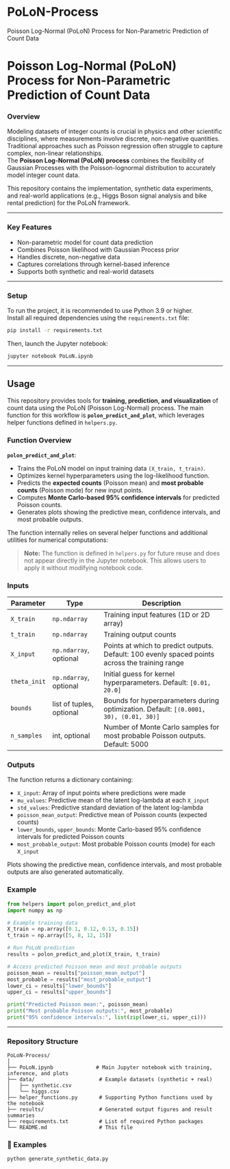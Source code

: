 # PoLoN-Process
Poisson Log-Normal (PoLoN) Process for Non-Parametric Prediction of Count Data
# Poisson Log-Normal (PoLoN) Process for Non-Parametric Prediction of Count Data

### Overview
Modeling datasets of integer counts is crucial in physics and other scientific disciplines, where measurements involve discrete, non-negative quantities.  
Traditional approaches such as Poisson regression often struggle to capture complex, non-linear relationships.  
The **Poisson Log-Normal (PoLoN) process** combines the flexibility of Gaussian Processes with the Poisson-lognormal distribution to accurately model integer count data.

This repository contains the implementation, synthetic data experiments, and real-world applications (e.g., Higgs Boson signal analysis and bike rental prediction) for the PoLoN framework.

---

### Key Features
- Non-parametric model for count data prediction  
- Combines Poisson likelihood with Gaussian Process prior  
- Handles discrete, non-negative data  
- Captures correlations through kernel-based inference  
- Supports both synthetic and real-world datasets  

---

### Setup
To run the project, it is recommended to use Python 3.9 or higher.  
Install all required dependencies using the `requirements.txt` file:

```bash
pip install -r requirements.txt
```
Then, launch the Jupyter notebook:

```bash
jupyter notebook PoLoN.ipynb
```

---


## Usage

This repository provides tools for **training, prediction, and visualization** of count data using the PoLoN (Poisson Log-Normal) process. The main function for this workflow is **`polon_predict_and_plot`**, which leverages helper functions defined in `helpers.py`.

### Function Overview

**`polon_predict_and_plot`**:

- Trains the PoLoN model on input training data `(X_train, t_train)`.
- Optimizes kernel hyperparameters using the log-likelihood function.
- Predicts the **expected counts** (Poisson mean) and **most probable counts** (Poisson mode) for new input points.
- Computes **Monte Carlo-based 95% confidence intervals** for predicted Poisson counts.
- Generates plots showing the predictive mean, confidence intervals, and most probable outputs.

The function internally relies on several helper functions and additional utilities for numerical computations:

> **Note:** The function is defined in `helpers.py` for future reuse and does not appear directly in the Jupyter notebook. This allows users to apply it without modifying notebook code.

### Inputs

| Parameter      | Type       | Description |
|----------------|------------|-------------|
| `X_train`      | `np.ndarray` | Training input features (1D or 2D array) |
| `t_train`      | `np.ndarray` | Training output counts |
| `X_input`      | `np.ndarray`, optional | Points at which to predict outputs. Default: 100 evenly spaced points across the training range |
| `theta_init`   | `np.ndarray`, optional | Initial guess for kernel hyperparameters. Default: `[0.01, 20.0]` |
| `bounds`       | list of tuples, optional | Bounds for hyperparameters during optimization. Default: `[(0.0001, 30), (0.01, 30)]` |
| `n_samples`    | int, optional | Number of Monte Carlo samples for most probable Poisson outputs. Default: 5000 |

### Outputs

The function returns a dictionary containing:

- `X_input`: Array of input points where predictions were made  
- `mu_values`: Predictive mean of the latent log-lambda at each `X_input`  
- `std_values`: Predictive standard deviation of the latent log-lambda  
- `poisson_mean_output`: Predictive mean of Poisson counts (expected counts)  
- `lower_bounds`, `upper_bounds`: Monte Carlo-based 95% confidence intervals for predicted Poisson counts  
- `most_probable_output`: Most probable Poisson counts (mode) for each `X_input`  

Plots showing the predictive mean, confidence intervals, and most probable outputs are also generated automatically.

### Example

```python
from helpers import polon_predict_and_plot
import numpy as np

# Example training data
X_train = np.array([0.1, 0.12, 0.13, 0.15])
t_train = np.array([5, 8, 12, 15])

# Run PoLoN prediction
results = polon_predict_and_plot(X_train, t_train)

# Access predicted Poisson mean and most probable outputs
poisson_mean = results["poisson_mean_output"]
most_probable = results["most_probable_output"]
lower_ci = results["lower_bounds"]
upper_ci = results["upper_bounds"]

print("Predicted Poisson mean:", poisson_mean)
print("Most probable Poisson outputs:", most_probable)
print("95% confidence intervals:", list(zip(lower_ci, upper_ci)))

```
---
### Repository Structure
```
PoLoN-Process/
│
├── PoLoN.ipynb              # Main Jupyter notebook with training, inference, and plots
├── data/                     # Example datasets (synthetic + real)
│   ├── synthetic.csv
│   └── higgs.csv
├── helper_functions.py       # Supporting Python functions used by the notebook
├── results/                  # Generated output figures and result summaries
├── requirements.txt          # List of required Python packages
└── README.md                 # This file
```
### 🧩 Examples

```bash
python generate_synthetic_data.py


